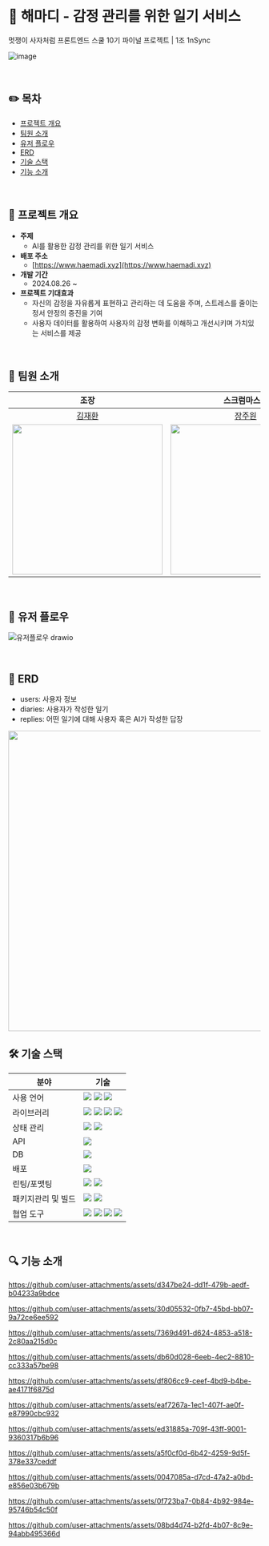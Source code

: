 # 🌊 해마디 - 감정 관리를 위한 일기 서비스
멋쟁이 사자처럼 프론트엔드 스쿨 10기 파이널 프로젝트 | 1조 1nSync

![image](https://github.com/user-attachments/assets/ef0a1cca-f8d9-4e56-851e-480a5c37ad3f)

<br />

## ✏️ 목차
- [프로젝트 개요](#-프로젝트-개요)
- [팀원 소개](#-팀원-소개)
- [유저 플로우](#-유저-플로우)
- [ERD](#-erd)
- [기술 스택](#-기술-스택)
- [기능 소개](#-기능-소개)

<br />

## 💽 프로젝트 개요
- **주제**
  - AI를 활용한 감정 관리를 위한 일기 서비스
- **배포 주소**
  - [https://www.haemadi.xyz](https://www.haemadi.xyz)
- **개발 기간**
  - 2024.08.26 ~
- **프로젝트 기대효과**
  - 자신의 감정을 자유롭게 표현하고 관리하는 데 도움을 주며, 스트레스를 줄이는 정서 안정의 증진을 기여
  - 사용자 데이터를 활용하여 사용자의 감정 변화를 이해하고 개선시키며 가치있는 서비스를 제공

<br />

## 👥 팀원 소개
| 조장 | 스크럼마스터 | 기획 및 디자인 리드|
|:-:|:-:|:-:|
| [김재환](https://github.com/jaehwan-space) | [장주원](https://github.com/joowon-jang) | [김민지](https://github.com/siyo0723) |
| <img src="https://github.com/user-attachments/assets/c2283bc2-669e-48f2-a453-80707e625117" width="300" /> | <img src="https://github.com/user-attachments/assets/b705d260-1b1b-4498-88da-1ee8b8d37694" width="300" /> | <img src="https://github.com/user-attachments/assets/82cff02a-66dd-453a-ab94-b693d4b74cc7" width="300" /> |

<br />

## 📱 유저 플로우
![유저플로우 drawio](https://github.com/user-attachments/assets/69fa0928-bd06-4de3-b78b-f3efd82192c8)

<br />

## 📐 ERD
- users: 사용자 정보
- diaries: 사용자가 작성한 일기
- replies: 어떤 일기에 대해 사용자 혹은 AI가 작성한 답장

<img src="https://github.com/user-attachments/assets/54e72445-3013-40c8-86a5-4bb2178cde5d" width="600" />

<br />

## 🛠 기술 스택
| 분야          | 기술                                            |
|---------------|------------------------------------------------|
| 사용 언어 | <img src="https://img.shields.io/badge/HTML5-E34F26?style=for-the-badge&logo=HTML5&logoColor=white" /> <img src="https://img.shields.io/badge/css3-1572B6?style=for-the-badge&logo=css3&logoColor=white" /> <img src="https://img.shields.io/badge/JAVASCRIPT-F7DF1E?style=for-the-badge&logo=JAVASCRIPT&logoColor=white" /> |
| 라이브러리 | <img src="https://img.shields.io/badge/react-61DAFB?style=for-the-badge&logo=react&logoColor=white" /> <img src="https://img.shields.io/badge/reactrouter-CA4245?style=for-the-badge&logo=reactrouter&logoColor=white"> <img src="https://img.shields.io/badge/swiper-6332F6?style=for-the-badge&logo=swiper&logoColor=white" /> <img src="https://img.shields.io/badge/framer-0055FF?style=for-the-badge&logo=framer&logoColor=white" /> |
| 상태 관리 | <img src="https://img.shields.io/badge/Zustand-9933CC?style=for-the-badge" /> <img src="https://img.shields.io/badge/reactquery-FF4154?style=for-the-badge&logo=reactquery&logoColor=white" /> |
| API | <img src="https://img.shields.io/badge/googlegemini-8E75B2?style=for-the-badge&logo=googlegemini&logoColor=white" /> |
| DB | <img src="https://img.shields.io/badge/POCKETBASE-B8DBE4?style=for-the-badge&logo=POCKETBASE&logoColor=white" /> |
| 배포 | <img src="https://img.shields.io/badge/NETLIFY-00C7B7?style=for-the-badge&logo=NETLIFY&logoColor=white" /> |
| 린팅/포맷팅 | <img src="https://img.shields.io/badge/prettier-F7B93E?style=for-the-badge&logo=prettier&logoColor=white" /> <img src="https://img.shields.io/badge/eslint-4B32C3?style=for-the-badge&logo=eslint&logoColor=white" /> |
| 패키지관리 및 빌드 | <img src="https://img.shields.io/badge/PNPM-F69220?style=for-the-badge&logo=PNPM&logoColor=white" /> <img src="https://img.shields.io/badge/vite-646CFF?style=for-the-badge&logo=vite&logoColor=white" /> |
| 협업 도구 | <img src="https://img.shields.io/badge/NOTION-000000?style=for-the-badge&logo=NOTION&logoColor=white" /> <img src="https://img.shields.io/badge/DISCORD-5865F2?style=for-the-badge&logo=DISCORD&logoColor=white" /> <img src="https://img.shields.io/badge/GITHUB-181717?style=for-the-badge&logo=GITHUB&logoColor=white" /> <img src="https://img.shields.io/badge/FIGMA-F24E1E?style=for-the-badge&logo=FIGMA&logoColor=white" /> |

<br />
 
## 🔍 기능 소개



https://github.com/user-attachments/assets/d347be24-dd1f-479b-aedf-b04233a9bdce



https://github.com/user-attachments/assets/30d05532-0fb7-45bd-bb07-9a72ce6ee592



https://github.com/user-attachments/assets/7369d491-d624-4853-a518-2c80aa215d0c



https://github.com/user-attachments/assets/db60d028-6eeb-4ec2-8810-cc333a57be98



https://github.com/user-attachments/assets/df806cc9-ceef-4bd9-b4be-ae4171f6875d



https://github.com/user-attachments/assets/eaf7267a-1ec1-407f-ae0f-e87990cbc932



https://github.com/user-attachments/assets/ed31885a-709f-43ff-9001-9360317b6b96



https://github.com/user-attachments/assets/a5f0cf0d-6b42-4259-9d5f-378e337ceddf



https://github.com/user-attachments/assets/0047085a-d7cd-47a2-a0bd-e856e03b679b



https://github.com/user-attachments/assets/0f723ba7-0b84-4b92-984e-95746b54c50f



https://github.com/user-attachments/assets/08bd4d74-b2fd-4b07-8c9e-94abb495366d

